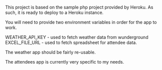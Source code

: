 This project is based on the sample php project provided by Heroku.  As such, it is ready to deploy to a Heroku instance.

You will need to provide two environment variables in order for the app to work.

WEATHER_API_KEY - used to fetch weather data from wunderground
EXCEL_FILE_URL - used to fetch spreadsheet for attendee data.

The weather app should be fairly re-usable.

The attendees app is currently very specific to my needs.
